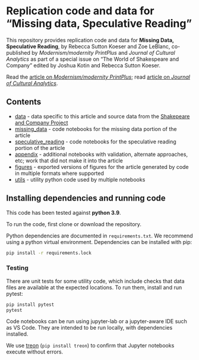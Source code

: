 # Replication code and data for “Missing data, Speculative Reading”

This repository provides replication code and data for **Missing Data, Speculative Reading**, by Rebecca Sutton Koeser and Zoe LeBlanc, co-published by *Modernism/modernity PrintPlus* and *Journal of Cultural Analytics* as part of a special issue on “The World of Shakespeare and Company” edited by Joshua Kotin and Rebecca Sutton Koeser.

Read the [article on *Modernism/modernity PrintPlus*](https://modernismmodernity.org/forums/posts/koeser-leblanc-missing-data-speculative-reading); read [article on *Journal of Cultural Analytics*](https://culturalanalytics.org/article/116926-missing-data-speculative-reading).

## Contents
- [data](data) - data specific to this article and source data from the [Shakepeare and Company Project](https://shakespeareandco.princeton.edu/)
- [missing_data](missing_data) - code notebooks for the missing data portion of the article
- [speculative_reading](speculative_reading) - code notebooks for the speculative reading portion of the article
- [appendix](appendix) - additional notebooks with validation, alternate approaches, etc; work that did not make it into the article
- [figures](figures) - exported versions of figures for the article generated by code in multiple formats where supported
- [utils](utils) - utility python code used by multiple notebooks

## Installing dependencies and running code

This code has been tested against **python 3.9**.

To run the code, first clone or download the repository.

Python dependencies are documented in `requirements.txt`. We recommend using
a python virtual environment. Dependencies can be installed with pip:

```sh
pip install -r requirements.lock
```

### Testing

There are unit tests for some utility code, which include checks that data files
are available at the expected locations. To run them, install and run pytest:

```sh
pip install pytest
pytest
```

Code notebooks can be run using jupyter-lab or a jupyter-aware IDE such as VS Code.
They are intended to be run locally, with dependencies installed.

We use [treon](https://github.com/ReviewNB/treon) (`pip install treon`) to
confirm that Jupyter notebooks execute without errors.
